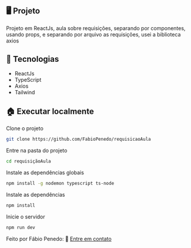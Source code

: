 ## 🖥️ Projeto

Projeto em ReactJs, aula sobre requisições, separando por componentes, usando props, e separando por arquivo as requisições, usei a biblioteca axios

## 🧱 Tecnologias

+ ReactJs
+ TypeScript
+ Axios
+ Tailwind



## 🏠 Executar localmente

Clone o projeto

```bash
git clone https://github.com/FabioPenedo/requisicaoAula
```

Entre na pasta do projeto

```bash
cd requisiçãoAula
```

Instale as dependências globais

```bash
npm install -g nodemon typescript ts-node
```

Instale as dependências

```bash
npm install
```

Inicie o servidor

```bash
npm run dev
```

Feito por Fábio Penedo: 👋 [Entre em contato](https://www.linkedin.com/in/fabiopenedo/)
